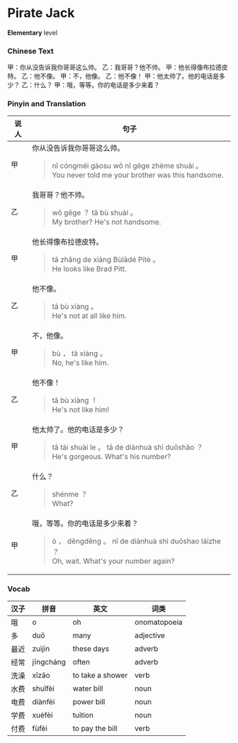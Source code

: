 # Pirate Jack
**Elementary** level
### Chinese Text
甲：你从没告诉我你哥哥这么帅。
乙：我哥哥？他不帅。
甲：他长得像布拉德皮特。
乙：他不像。
甲：不，他像。
乙：他不像！
甲：他太帅了。他的电话是多少？
乙：什么？
甲：哦，等等。你的电话是多少来着？

### Pinyin and Translation
|说人|句子|
|----|----|
|甲|你从没告诉我你哥哥这么帅。<blockquote>nǐ cóngméi gàosu wǒ nǐ gēge zhème shuài 。<br />You never told me your brother was this handsome.</blockquote>|
|乙|我哥哥？他不帅。<blockquote>wǒ gēge ？ tā bù shuài 。<br />My brother? He's not handsome.</blockquote>|
|甲|他长得像布拉德皮特。<blockquote>tā zhǎng de xiàng Bùlādé Pítè 。<br />He looks like Brad Pitt.</blockquote>|
|乙|他不像。<blockquote>tā bù xiàng 。<br />He's not at all like him.</blockquote>|
|甲|不，他像。<blockquote>bù ， tā xiàng 。<br />No, he's like him.</blockquote>|
|乙|他不像！<blockquote>tā bù xiàng ！<br />He's not like him!</blockquote>|
|甲|他太帅了。他的电话是多少？<blockquote>tā tài shuài le 。 tā de diànhuà shì duōshǎo ？<br />He's gorgeous. What's his number?</blockquote>|
|乙|什么？<blockquote>shénme ？<br />What?</blockquote>|
|甲|哦，等等。你的电话是多少来着？<blockquote>ò ， děngděng 。 nǐ de diànhuà shì duōshao láizhe ？<br />Oh, wait. What's your number again?</blockquote>|
### Vocab
|汉子|拼音|英文|词类|
|----|----|----|----|
|哦|o|oh|onomatopoeia|
|多|duō|many|adjective|
|最近|zuìjìn|these days|adverb|
|经常|jīngcháng|often|adverb|
|洗澡|xǐzǎo|to take a shower|verb|
|水费|shuǐfèi|water bill|noun|
|电费|diànfèi|power bill|noun|
|学费|xuéfèi|tuition|noun|
|付费|fùfèi|to pay the bill|verb|